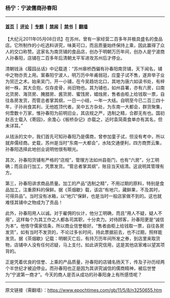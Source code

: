 ### 杨宁：宁波儒商孙春阳

---

#### [首页](../../../..?n3250655) &nbsp;|&nbsp; [评论](../../../../../epoch-comment?n3250655) &nbsp;|&nbsp; [专题](../../../../../epoch-special?n3250655) &nbsp;|&nbsp; [禁闻](../../../../../epoch-news?n3250655) &nbsp;|&nbsp; [禁书](../../../../../books?n3250655) &nbsp;|&nbsp; [翻墙](https://github.com/gfw-breaker/nogfw/blob/master/README.md?n3250655)


<div class="post_content" id="artbody" itemprop="articleBody">
 <!-- article content begin -->
 <p>
  【大纪元2011年05月08日讯】在苏州，曾有一家经营二百多年并极具盛名的食品店。它所制作的小吃选料讲究，味美可口，而且质量始终保持上乘，因此赢得了众人的交口称赞。这家名为南货铺的食品店，创办于明朝万历年间，创办人是宁波商人孙春阳，店铺在二百多年后清朝太平军进攻苏州后才停业。
 </p>
 <p>
  清朝钱泳《履园丛话》中记载道：“苏州皋桥西偏有孙春阳南货铺，天下闻名，铺中之物亦贡上用。案春阳宁波人，明万历中年甫弱冠，应童子试不售，遂弃举子业为贸迁之术。始来吴门，开一小铺，在今吴趋坊北口，其地为唐六如读书处，有梓树一株，其大合抱，仅存皮骨，尚旧物也。其为铺也，如州县署，亦有六房，曰南北货房、海货房、腌腊房、酱货房、蜜饯房，蜡烛房，售者由柜上给钱取一票，自往各房发货，而管总者掌其纲，一日一小结，一年一大结。自明至今已二百三四十年，子孙尚食其利，无他姓顶代者。吴中五方杂处，为东南一大都会，群货聚集，何啻数十万家，惟孙春阳为前明旧业，其店规之严，选制之精，合郡无有也。国初赵吉士载入《寄园》，余澹心《板桥杂记》亦载之，近时袁简斋食单亦有其名，但未详耳。”
 </p>
 <p>
  从钱泳的文中，我们首先可知孙春阳乃是儒商，曾参加童子试，但没有考中，所以就弃儒经商。史载，苏州是当时“东南一大都会”，水陆交通便利，四方商贾云集，孙春阳选择此地创业说明他很有眼光。
 </p>
 <p>
  其次，孙春阳货铺有严格的“店规”，管理方法如州县衙门，也有“六房”，分工明确；而且自行加工，凭票发货。“管总者掌其纲”，账目当天结清。这说明其管理有方。
 </p>
 <p>
  第三，孙春阳讲求商品质量。加工的产品“选制之精”，不用过期的原料，特别是食品加工，注重原料的保鲜。据《茶烟歇》载，该店“有地穴，藏鲜果，不及其时，可得异品”。当时没有冰箱，以“地穴”保鲜，也是当时一般店家做不到的。这也就难怪其铺中之物成为了贡品！
 </p>
 <p>
  此外，孙春阳用人以诚。对于雇佣的伙计，他分工明确，而且“用人不疑，疑人不用”，这样每个为其工作之人都各司其职，十分卖力。对待顾客，孙春阳更是“诚信为本”。他恪守儒家信条，所以商业信誉极好。“售者由柜上给钱取一票，自往各房发货”，如有当时不发货的，不论过多长时间，持此票据前去，也不过期，照样能发货。据《茶烟歇》记载：明朝灭亡后，有持万历年间所发之券，到店里来取货物，店铺中人没有任何迟疑，马上支付。如此讲究信用，这是其他店家难以望其项背的。
 </p>
 <p>
  正是凭着优良的信誉、上乘的产品质量，孙春阳的店铺名扬天下，传及子孙历经两个半世纪才被迫停业。而孙春阳也正是因为其讲究诚信的儒商精神，被后世誉为“宁波第一商才”。今天的商人是否从成功的孙春阳身上有所感悟呢？
 </p>
 <!-- article content end -->
 <div id="below_article_ad">
 </div>
</div>


---

原文链接（需翻墙）：https://www.epochtimes.com/gb/11/5/8/n3250655.htm